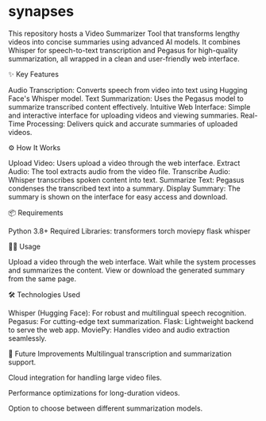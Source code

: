 # synapses
This repository hosts a Video Summarizer Tool that transforms lengthy videos into concise summaries using advanced AI models. It combines Whisper for speech-to-text transcription and Pegasus for high-quality summarization, all wrapped in a clean and user-friendly web interface.

✨ Key Features

Audio Transcription: Converts speech from video into text using Hugging Face's Whisper model.
Text Summarization: Uses the Pegasus model to summarize transcribed content effectively.
Intuitive Web Interface: Simple and interactive interface for uploading videos and viewing summaries.
Real-Time Processing: Delivers quick and accurate summaries of uploaded videos.

⚙️ How It Works

Upload Video: Users upload a video through the web interface.
Extract Audio: The tool extracts audio from the video file.
Transcribe Audio: Whisper transcribes spoken content into text.
Summarize Text: Pegasus condenses the transcribed text into a summary.
Display Summary: The summary is shown on the interface for easy access and download.

📦 Requirements

Python 3.8+
Required Libraries:
transformers
torch
moviepy
flask
whisper

🧑‍💻 Usage

Upload a video through the web interface.
Wait while the system processes and summarizes the content.
View or download the generated summary from the same page.

🛠️ Technologies Used

Whisper (Hugging Face): For robust and multilingual speech recognition.
Pegasus: For cutting-edge text summarization.
Flask: Lightweight backend to serve the web app.
MoviePy: Handles video and audio extraction seamlessly.

🚧 Future Improvements
Multilingual transcription and summarization support.

Cloud integration for handling large video files.

Performance optimizations for long-duration videos.

Option to choose between different summarization models.

